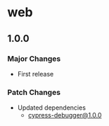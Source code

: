 # web

## 1.0.0

### Major Changes

- First release

### Patch Changes

- Updated dependencies
  - cypress-debugger@1.0.0
